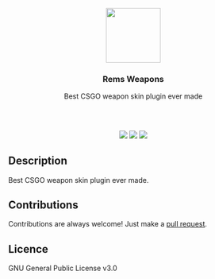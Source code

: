 <p align="center">
<img src="https://i.imgur.com/25xcpHX.png" height="110px" width="auto"/>
<br/>
<h3 align="center">Rems Weapons</h3>
<p align="center">Best CSGO weapon skin plugin ever made</p>
<h2></h2>
</p>
<br />

<p align="center">
<a href="../../issues"><img src="https://img.shields.io/github/issues/mobeigi/Rems-Weapons.svg?style=flat-square" /></a>
<a href="../../pulls"><img src="https://img.shields.io/github/issues-pr/mobeigi/Rems-Weapons.svg?style=flat-square" /></a> 
<a href="LICENSE.md"><img src="https://img.shields.io/github/license/mobeigi/Rems-Weapons.svg?style=flat-square" /></a>
</p>

## Description
Best CSGO weapon skin plugin ever made.

## Contributions
Contributions are always welcome!
Just make a [pull request](../../pulls).

## Licence
GNU General Public License v3.0
